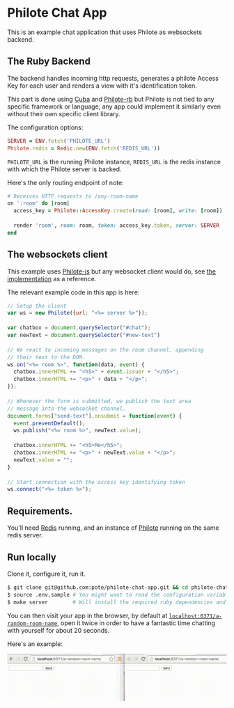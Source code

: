 # Philote Chat App

This is an example chat application that uses Philote as websockets backend.

## The Ruby Backend

The backend handles incoming http requests, generates a philote Access Key for each user and renders a view with it's identification token.

This part is done using [Cuba](https://github.com/soveran/cuba) and [Philote-rb](https://github.com/pote/philote-rb) but Philote is not tied to any specific framework or language, any app could implement it similarly even without their own specific client library.

The configuration options:

```ruby
SERVER = ENV.fetch('PHILOTE_URL')
Philote.redis = Redic.new(ENV.fetch('REDIS_URL'))
```

`PHILOTE_URL` is the running Philote instance, `REDIS_URL` is the redis instance with which the Philote server is backed.

Here's the only routing endpoint of note:

```ruby
# Receives HTTP requests to /any-room-name
on ':room' do |room|
  access_key = Philote::AccessKey.create(read: [room], write: [room])

  render 'room', room: room, token: access_key.token, server: SERVER
end
```

## The websockets client

This example uses [Philote-js](https://github.com/13floor/philote-js) but any websocket client would do, see [the implementation](https://github.com/13Floor/philote-js/blob/master/src/philote.js) as a reference.

The relevant example code in this app is here:

```javascript
// Setup the client
var ws = new Philote({url: "<%= server %>"});

var chatbox = document.querySelector("#chat");
var newText = document.querySelector("#new-text")

// We react to incoming messages on the room channel, appending
// their text to the DOM.
ws.on("<%= room %>", function(data, event) {
  chatbox.innerHTML += "<h5>" + event.issuer + "</h5>";
  chatbox.innerHTML += "<p>" + data + "</p>";
});

// Whenever the form is submitted, we publish the text area
// message into the websocket channel.
document.forms["send-text"].onsubmit = function(event) {
  event.preventDefault();
  ws.publish("<%= room %>", newText.value);

  chatbox.innerHTML += "<h5>Me</h5>";
  chatbox.innerHTML += "<p>" + newText.value + "</p>";
  newText.value = "";
}

// Start connection with the access key identifying token
ws.connect("<%= token %>");
```

## Requirements.

You'll need [Redis](http://redis.io) running, and an instance of [Philote](http://github.com/pote/philote) running on the same redis server.

## Run locally

Clone it, configure it, run it.

```bash
$ git clone git@github.com:pote/philote-chat-app.git && cd philote-chat-app
$ source .env.sample # You might want to read the configuration variables and change them before sourcing them.
$ make server        # Will install the required ruby dependencies and run the server.
```

You can then visit your app in the browser, by default at [`localhost:6371/a-random-room-name`](http://localhost:6371/a-random-room-name), open it twice in order to have a fantastic time chatting with yourself for about 20 seconds.

Here's an example:

![runnning app](./example.gif)
